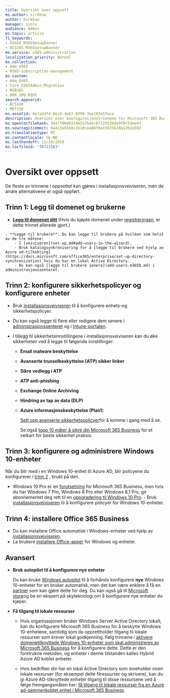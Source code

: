 ```yaml
---
title: Oversikt over oppsett
ms.author: sirkkuw
author: Sirkkuw
manager: scotv
audience: Admin
ms.topic: article
f1_keywords:
- O365E_M365SetupBanner
- BCS365_M365SetupBanner
ms.service: o365-administration
localization_priority: Normal
ms.collection:
- Adm_O365
- M365-subscription-management
ms.custom:
- Adm_O365
- Core_O365Admin_Migration
- MSB365
- OKR_SMB_M365
search.appverid:
- BCS160
- MET150
ms.assetid: 6e7a2dfd-8ec4-4eb7-8390-3ee103e5fece
description: Oversikt over konfigurasjonstrinnene for Microsoft 365 Business.
ms.openlocfilehash: 3447f06d031462a7bebc6f129238de9f0c5dee41
ms.sourcegitcommit: 6a413a65b8c2e10cea08f0a15635b28a1362a582
ms.translationtype: MT
ms.contentlocale: nb-NO
ms.lasthandoff: 11/19/2019
ms.locfileid: "38721563"
---
```

# <a name="overview-of-setup"></a>Oversikt over oppsett

De fleste av trinnene i oppsettet kan gjøres i installasjonsveiviseren, men de andre alternativene er også oppført.

## <a name="step-1-add-your-domain-and-users"></a>Trinn 1: Legg til domenet og brukerne

   - **[Legg til domenet ditt](set-up.md#add-your-domain-to-personalize-sign-in)** (Hvis du kjøpte domenet under [registreringen](sign-up.md), er dette trinnet allerede gjort.)

    - **Legge til brukere**. Du kan legge til brukere på hvilken som helst av de tre måtene:
        - I [veiviseren](set-up.md#add-users-in-the-wizard).
        - Bruk katalogsynkronisering for å [legge til brukere ved hjelp av Azure ad-tilkobling](https://docs.microsoft.com/office365/enterprise/set-up-directory-synchronization) hvis du har en lokal Active Directory.
        - Du kan også [legge til brukere senere](add-users-m365b.md) i administrasjonssenteret.
## <a name="step-2-set-up-security-policies-and-configure-devices"></a>Trinn 2: konfigurere sikkerhetspolicyer og konfigurere enheter 

  - Bruk [installasjonsveiviseren](set-up.md#protect-data-and-devices) til å konfigurere enhets-og sikkerhetspolicyer. 
  - Du kan også legge til flere eller redigere dem senere i [administrasjonssenteret](view-policies-and-devices.md) og i [Intune-portalen](https://docs.microsoft.com/intune/tutorial-walkthrough-intune-portal).
  - I tillegg til sikkerhetsinnstillingene i installasjonsveiviseren kan du øke sikkerheten ved å legge til følgende innstillinger:

      - **Email malware beskyttelse**
      - **Avanserte trusselbeskyttelse (ATP) sikker linker**
      - **Sikre vedlegg i ATP**
      - **ATP anti-phishing**
      - **Exchange Online Archiving**
      - **Hindring av tap av data (DLP)**
      - **Azure informasjonsbeskyttelse (Plan1**)

          [Sett opp avanserte sikkerhetspolicyer](set-up-advanced-security.md)for å komme i gang med å se.

        Se også [topp 10 måter å sikre din Microsoft 365 Business](https://docs.microsoft.com/office365/admin/security-and-compliance/secure-your-business-data) for et veikart for beste sikkerhet praksis.

## <a name="step-3-set-up-and-manage-windows-10-devices"></a>Trinn 3: konfigurere og administrere Windows 10-enheter

   Når du blir med i en Windows 10-enhet til Azure AD, blir policyene du konfigurerer i [trinn 2](#step-2-set-up-security-policies-and-configure-devices) , brukt på den.

   - Windows 10 Pro er en [forutsetning](pre-requisites-for-data-protection.md) for Microsoft 365 Business, men hvis du har Windows 7 Pro, Windows 8 Pro eller Windows 8,1 Pro, gir abonnementet deg rett til en [oppgradering til Windows 10 Pro](https://docs.microsoft.com/microsoft-365/business/upgrade-to-windows-pro-creators-update).
    - Bruk [installasjonsveiviseren](set-up.md#protect-data-and-devices) til å konfigurere policyer for Windows 10-enheter.

## <a name="step-4-install-office-365-business"></a>Trinn 4: installere Office 365 Business
- Du kan installere Office automatisk i Windows-enheter ved hjelp av [installasjonsveiviseren](set-up.md#deploy-office-365-client-apps).
- La brukere [installere Office-apper](https://docs.microsoft.com/office365/admin/setup/install-applications) for Windows og enheter.
     
## <a name="advanced"></a>Avansert
- **Bruk autopilot til å konfigurere nye enheter**
            
     Du kan bruke [Windows autopilot](add-autopilot-devices-and-profile.md) til å forhånds konfigurere **nye** Windows 10-enheter for en bruker automatisk, men det kan være enklere å få en [partner](https://www.microsoft.com/solution-providers/search) som kan gjøre dette for deg. Du kan også gå til [Microsoft store](https://go.microsoft.com/fwlink/?linkid=874598)og be en ekspert på skyteknologi om å konfigurere nye enheter du kjøper.

- **Få tilgang til lokale ressurser**

     - Hvis organisasjonen bruker Windows Server Active Directory lokalt, kan du konfigurere Microsoft 365 Business for å beskytte Windows 10-enhetene, samtidig som du opprettholder tilgang til lokale ressurser som krever lokal godkjenning. Følg trinnene i [aktivere domenetilknyttede Windows 10-enheter som skal administreres av Microsoft 365 Business](manage-windows-devices.md) for å konfigurere dette. Dette er den foretrukne metoden, og enheter i denne tilstanden kalles Hybrid Azure AD koblet enheter.

    - Hvis bedriften din har en lokal Active Directory som inneholder noen lokale ressurser (for eksempel delte filressurser og skrivere), kan du gi Azure AD-tilknyttede enheter tilgang til disse ressursene ved å følge fremgangsmåten her: [få tilgang til lokale ressurser fra en Azure ad-sammenkoblet enhet i Microsoft 365 Business](access-resources.md).

  